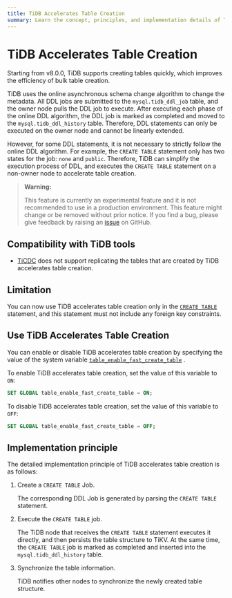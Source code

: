 ```yaml
---
title: TiDB Accelerates Table Creation
summary: Learn the concept, principles, and implementation details of TiDB accelerates table creation.
---
```


# TiDB Accelerates Table Creation

Starting from v8.0.0, TiDB supports creating tables quickly, which improves the efficiency of bulk table creation.

TiDB uses the online asynchronous schema change algorithm to change the metadata. All DDL jobs are submitted to the `mysql.tidb_ddl_job` table, and the owner node pulls the DDL job to execute. After executing each phase of the online DDL algorithm, the DDL job is marked as completed and moved to the `mysql.tidb_ddl_history` table. Therefore, DDL statements can only be executed on the owner node and cannot be linearly extended.

However, for some DDL statements, it is not necessary to strictly follow the online DDL algorithm. For example, the `CREATE TABLE` statement only has two states for the job: `none` and `public`. Therefore, TiDB can simplify the execution process of DDL, and executes the `CREATE TABLE` statement on a non-owner node to accelerate table creation.

> **Warning:**
>
> This feature is currently an experimental feature and it is not recommended to use in a production environment. This feature might change or be removed without prior notice. If you find a bug, please give feedback by raising an [issue](https://github.com/pingcap/tidb/issues) on GitHub.

## Compatibility with TiDB tools

- [TiCDC](https://docs.pingcap.com/tidb/stable/ticdc-overview) does not support replicating the tables that are created by TiDB accelerates table creation.

## Limitation

You can now use TiDB accelerates table creation only in the [`CREATE TABLE`](/sql-statements/sql-statement-create-table.md) statement, and this statement must not include any foreign key constraints.

## Use TiDB Accelerates Table Creation

You can enable or disable TiDB accelerates table creation by specifying the value of the system variable [`table_enable_fast_create_table`](/system-variables.md#table_enable_fast_create_table-new-in-v800) .

To enable TiDB accelerates table creation, set the value of this variable to `ON`:

```sql
SET GLOBAL table_enable_fast_create_table = ON;
```

To disable TiDB accelerates table creation, set the value of this variable to `OFF`:

```sql
SET GLOBAL table_enable_fast_create_table = OFF;
```

## Implementation principle

The detailed implementation principle of TiDB accelerates table creation is as follows:

1. Create a `CREATE TABLE` Job.

   The corresponding DDL Job is generated by parsing the `CREATE TABLE` statement.

2. Execute the `CREATE TABLE` job.

   The TiDB node that receives the `CREATE TABLE` statement executes it directly, and then persists the table structure to TiKV. At the same time, the `CREATE TABLE` job is marked as completed and inserted into the `mysql.tidb_ddl_history` table.

3. Synchronize the table information.

   TiDB notifies other nodes to synchronize the newly created table structure.

